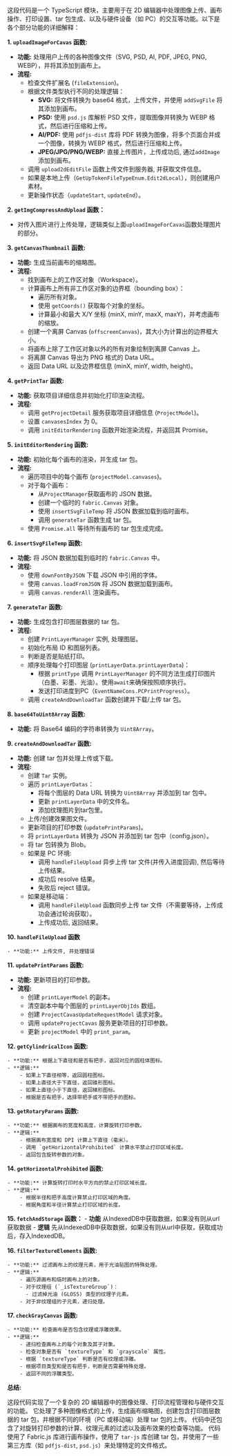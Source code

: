这段代码是一个 TypeScript 模块，主要用于在 2D 编辑器中处理图像上传、画布操作、打印设置、tar 包生成、以及与硬件设备（如 PC）的交互等功能。以下是各个部分功能的详细解释：

**1. `uploadImageForCavas` 函数:**

   - **功能:** 处理用户上传的各种图像文件（SVG, PSD, AI, PDF, JPEG, PNG, WEBP），并将其添加到画布上。
   - **流程:**
     - 检查文件扩展名 (`fileExtension`)。
     - 根据文件类型执行不同的处理逻辑：
       - **SVG:**  将文件转换为 base64 格式，上传文件，并使用 `addSvgFile` 将其添加到画布。
       - **PSD:** 使用 `psd.js` 库解析 PSD 文件，提取图像并转换为 WEBP 格式，然后进行压缩和上传。
       - **AI/PDF:** 使用 `pdfjs-dist` 库将 PDF 转换为图像，将多个页面合并成一个图像，转换为 WEBP 格式，然后进行压缩和上传。
       - **JPEG/JPG/PNG/WEBP:** 直接上传图片，上传成功后, 通过`addImage`添加到画布。
     - 调用 `upload2dEditFile` 函数上传文件到服务器, 并获取文件信息。
     - 如果是本地上传（`GetUpTokenFileTypeEnum.Edit2dLocal`），则创建用户素材。
     - 更新操作状态（`updateStart`, `updateEnd`）。

**2. `getImgCompressAndUpload` 函数：**

   - 对传入图片进行上传处理，逻辑类似上面`uploadImageForCavas`函数处理图片的部分。

**3. `getCanvasThumbnail` 函数:**

   - **功能:** 生成当前画布的缩略图。
   - **流程:**
     - 找到画布上的工作区对象（Workspace）。
     - 计算画布上所有非工作区对象的边界框（bounding box）：
       - 遍历所有对象。
       - 使用 `getCoords()` 获取每个对象的坐标。
       - 计算最小和最大 X/Y 坐标 (minX, minY, maxX, maxY)，并考虑画布的缩放。
     - 创建一个离屏 Canvas (`offscreenCanvas`)，其大小为计算出的边界框大小。
     - 将画布上除了工作区对象以外的所有对象绘制到离屏 Canvas 上。
     - 将离屏 Canvas 导出为 PNG 格式的 Data URL。
     - 返回 Data URL 以及边界框信息 (minX, minY, width, height)。

**4. `getPrintTar` 函数:**

   - **功能:** 获取项目详细信息并初始化打印渲染流程。
   - **流程:**
     - 调用 `getProjectDetail` 服务获取项目详细信息 (`ProjectModel`)。
     - 设置 `canvasesIndex` 为 0。
     - 调用 `initEditorRendering` 函数开始渲染流程，并返回其 Promise。

**5. `initEditorRendering` 函数:**

   - **功能:** 初始化每个画布的渲染，并生成 tar 包。
   - **流程:**
     - 遍历项目中的每个画布 (`projectModel.canvases`)。
     - 对于每个画布：
       - 从`ProjectManager`获取画布的 JSON 数据。
       - 创建一个临时的 `fabric.Canvas` 对象。
       - 使用 `insertSvgFileTemp` 将 JSON 数据加载到临时画布。
       - 调用 `generateTar` 函数生成 tar 包。
     - 使用 `Promise.all` 等待所有画布的 tar 包生成完成。

**6. `insertSvgFileTemp` 函数:**

   - **功能:** 将 JSON 数据加载到临时的 `fabric.Canvas` 中。
   - **流程:**
     - 使用 `downFontByJSON` 下载 JSON 中引用的字体。
     - 使用 `canvas.loadFromJSON` 将 JSON 数据加载到画布。
     - 调用 `canvas.renderAll` 渲染画布。

**7. `generateTar` 函数:**

   - **功能:** 生成包含打印图层数据的 tar 包。
   - **流程:**
     - 创建 `PrintLayerManager` 实例, 处理图层。
     - 初始化布局 ID 和图层列表。
     - 判断是否是贴纸打印。
     - 顺序处理每个打印图层 (`printLayerData.printLayerData`)：
       - 根据 `printType` 调用 `PrintLayerManager` 的不同方法生成打印图片（白墨、彩墨、光油）。使用`await`来确保按照顺序执行。
       - 发送打印进度到PC（`EventNameCons.PCPrintProgress`）。
     - 调用 `createAndDownloadTar` 函数创建并下载/上传 tar 包。

**8. `base64ToUint8Array` 函数:**

   - **功能:** 将 Base64 编码的字符串转换为 `Uint8Array`。

**9. `createAndDownloadTar` 函数:**

   - **功能:** 创建 tar 包并处理上传或下载。
   - **流程:**
     - 创建 `Tar` 实例。
     - 遍历 `printLayerDatas`：
       - 将每个图层的 Data URL 转换为 `Uint8Array` 并添加到 tar 包中。
       - 更新 `printLayerData` 中的文件名。
       - 添加纹理图片到tar包里。
     - 上传/创建效果图文件。
     - 更新项目的打印参数 (`updatePrintParams`)。
     - 将 `printLayerData` 转换为 JSON 并添加到 tar 包中（config.json）。
     - 将 tar 包转换为 Blob。
     - 如果是 PC 环境:
        - 调用 `handleFileUpload` 异步上传 tar 文件(并传入进度回调), 然后等待上传结果。
        - 成功后 resolve 结果。
        - 失败后 reject 错误。
     - 如果是移动端：
       - 调用 `handleFileUpload` 函数同步上传 tar 文件（不需要等待，上传成功会通过轮询获取）。
       - 上传成功后, 返回结果。

**10. `handleFileUpload` 函数**

    - **功能:** 上传文件, 并处理错误

**11. `updatePrintParams` 函数:**

   - **功能:** 更新项目的打印参数。
   - **流程:**
     - 创建 `printLayerModel` 的副本。
     - 清空副本中每个图层的 `printLayerObjIds` 数组。
     - 创建 `ProjectCavasUpdateRequestModel` 请求对象。
     - 调用 `updateProjectCavas` 服务更新项目的打印参数。
     - 更新 `projectModel` 中的 `print_param`。

**12. `getCylindricalIcon` 函数:**

    - **功能:** 根据上下直径和是否有把手，返回对应的圆柱体图标。
    - **逻辑:**
        - 如果上下直径相等，返回圆柱图标。
        - 如果上直径大于下直径，返回锥形图标。
        - 如果上直径小于下直径，返回梯形图标。
        - 根据是否有把手，选择带把手或不带把手的图标。

**13. `getRotaryParams` 函数:**

    - **功能:** 根据画布的宽度和高度，计算旋转打印参数。
    - **逻辑:**
        - 根据画布宽度和 DPI 计算上下直径（毫米）。
        - 调用 `getHorizontalProhibited` 计算水平禁止打印区域长度。
        - 返回包含旋转参数的对象。

**14. `getHorizontalProhibited` 函数:**

    - **功能:** 计算旋转打印时水平方向的禁止打印区域长度。
    - **逻辑:**
        - 根据半径和把手高度计算禁止打印区域的角度。
        - 根据角度和半径计算禁止打印区域的长度。

**15. `fetchAndStorage` 函数：**
    - **功能** 从IndexedDB中获取数据，如果没有则从url获取数据
    - **逻辑** 先从IndexedDB中获取数据，如果没有则从url中获取，获取成功后，存入IndexedDB。

**16. `filterTextureElements` 函数:**

    - **功能:** 过滤画布上的纹理元素，用于光油贴图的特殊处理。
    - **逻辑:**
        - 遍历源画布和临时画布上的对象。
        - 对于纹理组 (`_isTextureGroup`)：
          - 过滤掉光油 (GLOSS) 类型的纹理子元素。
        - 对于非纹理组的子元素，递归处理。

**17. `checkGrayCanvas` 函数:**

    - **功能:** 检查画布是否包含纹理或浮雕效果。
    - **逻辑:**
        - 递归检查画布上的每个对象及其子对象。
        - 检查对象是否有 `textureType` 和 `grayscale` 属性。
        - 根据 `textureType` 判断是否有纹理或浮雕。
        - 根据项目类型和是否有把手，判断是否需要特殊处理。
        - 返回不同的浮雕类型。

**总结:**

这段代码实现了一个复杂的 2D 编辑器中的图像处理、打印流程管理和与硬件交互的功能。  它处理了多种图像格式的上传，生成画布缩略图，创建包含打印图层数据的 tar 包，并根据不同的环境（PC 或移动端）处理 tar 包的上传。  代码中还包含了对旋转打印参数的计算、纹理元素的过滤以及画布效果的检查等功能。  代码使用了 Fabric.js 库进行画布操作，使用了 `tar-js` 库创建 tar 包，并使用了一些第三方库（如 `pdfjs-dist`, `psd.js`）来处理特定的文件格式。
